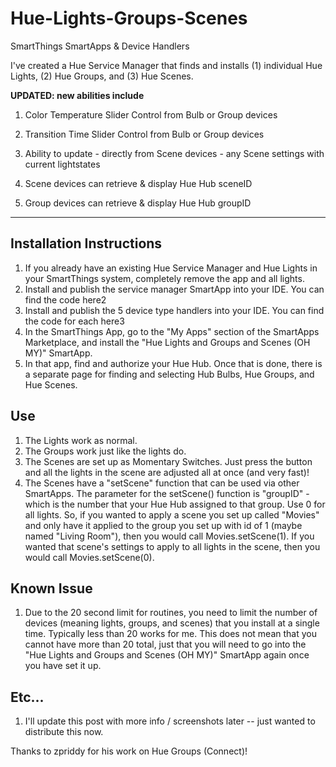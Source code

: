 # Hue-Lights-Groups-Scenes
SmartThings SmartApps &amp; Device Handlers

I've created a Hue Service Manager that finds and installs (1) individual Hue Lights, (2) Hue Groups, and (3) Hue Scenes.


**UPDATED:  new abilities include**

1. Color Temperature Slider Control from Bulb or Group devices

2. Transition Time Slider Control from Bulb or Group devices

3. Ability to update - directly from Scene devices - any Scene settings with current lightstates 

4. Scene devices can retrieve & display Hue Hub sceneID

5. Group devices can retrieve & display Hue Hub groupID

----------


Installation Instructions
--------
1. If you already have an existing Hue Service Manager and Hue Lights in your SmartThings system, completely remove the app and all lights.
2. Install and publish the service manager SmartApp into your IDE. You can find the code here2
3. Install and publish the 5 device type handlers into your IDE. You can find the code for each here3
4. In the SmartThings App, go to the "My Apps" section of the SmartApps Marketplace, and install the "Hue Lights and Groups and Scenes (OH MY)" SmartApp.
5. In that app, find and authorize your Hue Hub. Once that is done, there is a separate page for finding and selecting Hub Bulbs, Hue Groups, and Hue Scenes.

Use
--------
1. The Lights work as normal.
2. The Groups work just like the lights do.
3. The Scenes are set up as Momentary Switches. Just press the button and all the lights in the scene are adjusted all at once (and very fast)!
4. The Scenes have a "setScene" function that can be used via other SmartApps. The parameter for the setScene() function is "groupID" - which is the number that your Hue Hub assigned to that group. Use 0 for all lights. So, if you wanted to apply a scene you set up called "Movies" and only have it applied to the group you set up with id of 1 (maybe named "Living Room"), then you would call Movies.setScene(1). If you wanted that scene's settings to apply to all lights in the scene, then you would call Movies.setScene(0).

Known Issue
--------
1. Due to the 20 second limit for routines, you need to limit the number of devices (meaning lights, groups, and scenes) that you install at a single time. Typically less than 20 works for me. This does not mean that you cannot have more than 20 total, just that you will need to go into the "Hue Lights and Groups and Scenes (OH MY)" SmartApp again once you have set it up.

Etc...
--------
1. I'll update this post with more info / screenshots later -- just wanted to distribute this now.

Thanks to zpriddy for his work on Hue Groups (Connect)!

